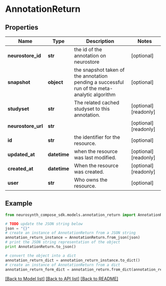 # AnnotationReturn


## Properties
Name | Type | Description | Notes
------------ | ------------- | ------------- | -------------
**neurostore_id** | **str** | the id of the annotation on neurostore | [optional] 
**snapshot** | **object** | the snapshot taken of the annotation pending a successful run of the meta-analytic algorithm | [optional] 
**studyset** | **str** | The related cached studyset to this annotation. | [optional] [readonly] 
**neurostore_url** | **str** |  | [optional] [readonly] 
**id** | **str** | the identifier for the resource. | [optional] 
**updated_at** | **datetime** | when the resource was last modified. | [optional] [readonly] 
**created_at** | **datetime** | When the resource was created. | [optional] [readonly] 
**user** | **str** | Who owns the resource. | [optional] 

## Example

```python
from neurosynth_compose_sdk.models.annotation_return import AnnotationReturn

# TODO update the JSON string below
json = "{}"
# create an instance of AnnotationReturn from a JSON string
annotation_return_instance = AnnotationReturn.from_json(json)
# print the JSON string representation of the object
print AnnotationReturn.to_json()

# convert the object into a dict
annotation_return_dict = annotation_return_instance.to_dict()
# create an instance of AnnotationReturn from a dict
annotation_return_form_dict = annotation_return.from_dict(annotation_return_dict)
```
[[Back to Model list]](../README.md#documentation-for-models) [[Back to API list]](../README.md#documentation-for-api-endpoints) [[Back to README]](../README.md)


